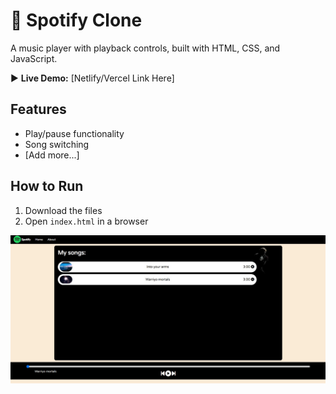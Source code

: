 # 🎵 Spotify Clone  
A music player with playback controls, built with HTML, CSS, and JavaScript.  

▶️ **Live Demo:** [Netlify/Vercel Link Here]  

## Features  
- Play/pause functionality  
- Song switching  
- [Add more...]  

## How to Run  
1. Download the files  
2. Open `index.html` in a browser  

![Screenshot](screenshot2.jpg) 
